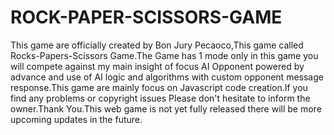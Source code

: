 # ROCK-PAPER-SCISSORS-GAME
This game are officially created by Bon Jury Pecaoco,This game called Rocks-Papers-Scissors Game.The Game has 1 mode only in this game you will compete against my main insight of focus AI Opponent powered by advance and use of AI logic and algorithms with custom opponent message response.This game are mainly focus on Javascript code creation.If you find any problems or copyright issues Please don't hesitate to inform the owner.Thank You.This web game is not yet fully released there will be more upcoming updates in the future.
